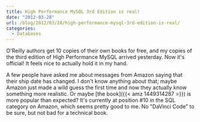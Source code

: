 ```yaml
---
title: High Performance MySQL 3rd Edition is real!
date: "2012-03-28"
url: /blog/2012/03/28/high-performance-mysql-3rd-edition-is-real/
categories:
  - Databases
---
```

O'Reilly authors get 10 copies of their own books for free, and my copies of the third edition of High Performance MySQL arrived yesterday. Now it's official! It feels nice to actually hold it in my hand.

A few people have asked me about messages from Amazon saying that their ship date has changed. I don't know anything about that; maybe Amazon just made a wild guess the first time and now they actually know something more realistic. Or maybe [the book]({{< amz 1449314287 >}}) is more popular than expected? It's currently at position #10 in the SQL category on Amazon, which seems pretty good to me. No "DaVinci Code" to be sure, but not bad for a technical book.


